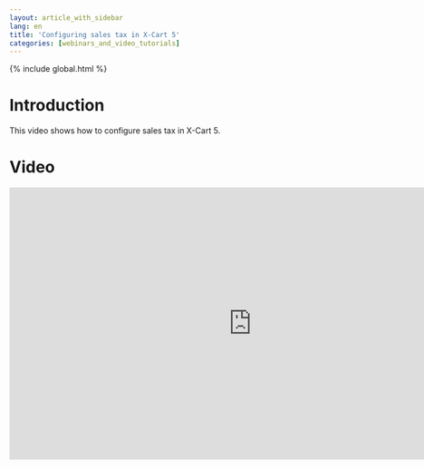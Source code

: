 ```yaml
---
layout: article_with_sidebar
lang: en
title: 'Configuring sales tax in X-Cart 5'
categories: [webinars_and_video_tutorials]
---
```


{% include global.html %}

# Introduction

This video shows how to configure sales tax in X-Cart 5.

# Video

<iframe class="youtube-player" type="text/html" style="width: 853px; height: 480px" src="https://www.youtube.com/embed/neu9h6xjJe0" frameborder="0"></iframe>